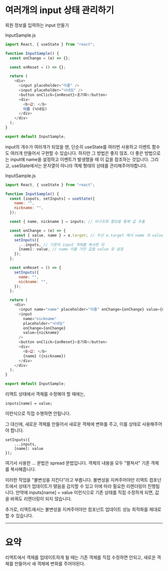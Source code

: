# 여러개의 input 상태 관리하기

회원 정보를 입력하는 input 만들기

InputSample.js

```js
import React, { useState } from "react";

function InputSample() {
  const onChange = (e) => {};

  const onReset = () => {};

  return (
    <div>
      <input placeholder="이름" />
      <input placeholder="닉네임" />
      <button onClick={onReset}>초기화</button>
      <div>
        <b>값: </b>
        이름 (닉네임)
      </div>
    </div>
  );
}

export default InputSample;
```

input의 개수가 여러개가 되었을 땐, 단순히 useState를 여러번 사용하고 이벤트 함수도 여러개 만들어서 구현할 수 있습니다.
하지만 그 방법은 좋지 않죠. 더 좋은 방법으로는 input에 name을 설정하고 이벤트가 발생했을 때 이 값을 참조하는 것입니다. 그리고, useState에서는 문자열이 아니라 객체 형태의 상태를 관리해주어야합니다.

InputSample.js

```js
import React, { useState } from "react";

function InputSample() {
  const [inputs, setInputs] = useState({
    name: "",
    nickname: "",
  });

  const { name, nickname } = inputs; // 비구조화 할당을 통해 값 추출

  const onChange = (e) => {
    const { value, name } = e.target; // 우선 e.target 에서 name 과 value 를 추출
    setInputs({
      ...inputs, // 기존의 input 객체를 복사한 뒤
      [name]: value, // name 키를 가진 값을 value 로 설정
    });
  };

  const onReset = () => {
    setInputs({
      name: "",
      nickname: "",
    });
  };

  return (
    <div>
      <input name="name" placeholder="이름" onChange={onChange} value={name} />
      <input
        name="nickname"
        placeholder="닉네임"
        onChange={onChange}
        value={nickname}
      />
      <button onClick={onReset}>초기화</button>
      <div>
        <b>값: </b>
        {name} ({nickname})
      </div>
    </div>
  );
}

export default InputSample;
```

리액트 상태에서 객체를 수정해야 할 때에는,

```
inputs[name] = value;
```

이런식으로 직접 수행하면 안됩니다.

그 대신에, 새로운 객체를 만들어서 새로운 객체에 변화를 주고, 이를 상태로 사용해주어야 합니다.

```
setInputs({
    ...inputs,
    [name]: value
});
```

여기서 사용한 ... 문법은 spread 문법입니다. 객체의 내용을 모두 "펼쳐서" 기존 객체를 복사해줍니다.

이러한 작업을 "불변성을 지킨다"라고 부릅니다. 불변성을 지켜주어야만 리액트 컴포넌트에서 상태가 업데이트가 됐음을 감지할 수 있고 이에 따라 필요한 리렌더링이 진행됩니다. 만약에 inputs[name] = value 이런식으로 기존 상태를 직접 수정하게 되면, 값을 바꿔도 리렌더링이 되지 않습니다.

추가로, 리액트에서는 불변성을 지켜주어야만 컴포넌트 업데이트 성능 최적화를 제대로 할 수 있습니다.

---

# 요약

리액트에서 객체를 업데이트하게 될 때는 기존 객체를 직접 수정하면 안되고, 새로운 객체를 만들어서 새 객체에 변화를 주어야된다.
